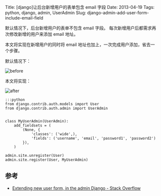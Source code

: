 Title: [django]让后台新增用户的表单包含 email 字段
Date: 2013-04-19
Tags: python, django, admin, UserAdmin
Slug: django-admin-add-user-form-include-email-field

默认情况下，后台新增用户的表单不包含 email 字段。
每次新增用户后都需求再次修改新增的用户来添加 email 地址。

本文将实现在新增用户的同时将 email 地址也加上，一次完成用户添加，省去一个步骤。

默认情况下：

![before](/static/images/2013-4-19-01.png)

本文将实现：

![after](/static/images/2013-4-19-02.png)


    :::python
    from django.contrib.auth.models import User
    from django.contrib.auth.admin import UserAdmin


    class MyUserAdmin(UserAdmin):
        add_fieldsets = (
            (None, {
                'classes': ('wide',),
                'fields': ('username', 'email', 'password1', 'password2')
            }),
        )

    admin.site.unregister(User)
    admin.site.register(User, MyUserAdmin)

## 参考

* [Extending new user form, in the admin Django - Stack Overflow](http://stackoverflow.com/questions/6858028/extending-new-user-form-in-the-admin-django)
